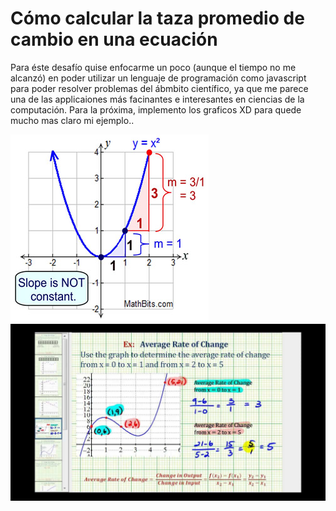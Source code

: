# Cómo calcular la taza promedio de cambio en una ecuación

Para éste desafío quise enfocarme un poco (aunque el tiempo no me alcanzó) en poder utilizar un lenguaje de programación como javascript para poder resolver problemas del ábmbito científico,
ya que me parece una de las applicaiones más facinantes e interesantes en ciencias de la computación. Para la próxima, implemento los graficos XD para quede mucho mas claro mi ejemplo..

![plot](./src/assets/rate7.jpg)
![plot](./src/assets/maxresdefault-1750168978)
